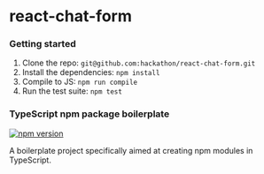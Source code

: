 # react-chat-form

### Getting started

1. Clone the repo: `git@github.com:hackathon/react-chat-form.git`
2. Install the dependencies: `npm install`
3. Compile to JS: `npm run compile`
4. Run the test suite: `npm test`

### TypeScript npm package boilerplate

[![npm version](https://badge.fury.io/js/ts-npm-boilerplate.svg)](https://www.npmjs.com/package/ts-npm-boilerplate)

A boilerplate project specifically aimed at creating npm modules in TypeScript.

